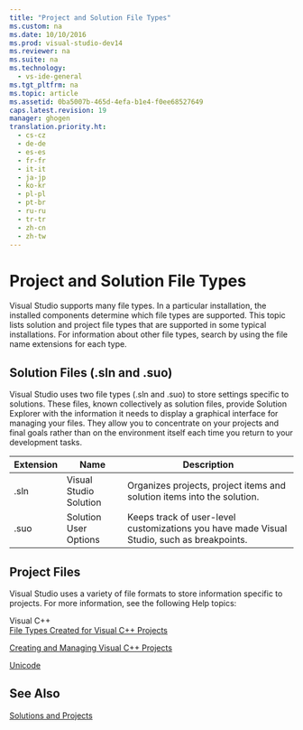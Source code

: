 ```yaml
---
title: "Project and Solution File Types"
ms.custom: na
ms.date: 10/10/2016
ms.prod: visual-studio-dev14
ms.reviewer: na
ms.suite: na
ms.technology: 
  - vs-ide-general
ms.tgt_pltfrm: na
ms.topic: article
ms.assetid: 0ba5007b-465d-4efa-b1e4-f0ee68527649
caps.latest.revision: 19
manager: ghogen
translation.priority.ht: 
  - cs-cz
  - de-de
  - es-es
  - fr-fr
  - it-it
  - ja-jp
  - ko-kr
  - pl-pl
  - pt-br
  - ru-ru
  - tr-tr
  - zh-cn
  - zh-tw
---
```

# Project and Solution File Types
Visual Studio supports many file types. In a particular installation, the installed components determine which file types are supported. This topic lists solution and project file types that are supported in some typical installations. For information about other file types, search by using the file name extensions for each type.  
  
## Solution Files (.sln and .suo)  
 Visual Studio uses two file types (.sln and .suo) to store settings specific to solutions. These files, known collectively as solution files, provide Solution Explorer with the information it needs to display a graphical interface for managing your files. They allow you to concentrate on your projects and final goals rather than on the environment itself each time you return to your development tasks.  
  
|Extension|Name|Description|  
|---------------|----------|-----------------|  
|.sln|Visual Studio Solution|Organizes projects, project items and solution items into the solution.|  
|.suo|Solution User Options|Keeps track of user-level customizations you have made Visual Studio, such as breakpoints.|  
  
## Project Files  
 Visual Studio uses a variety of file formats to store information specific to projects. For more information, see the following Help topics:  
  
 Visual C++  
 [File Types Created for Visual C++ Projects](../Topic/File%20Types%20Created%20for%20Visual%20C++%20Projects.md)  
  
 [Creating and Managing Visual C++ Projects](../Topic/Creating%20and%20Managing%20Visual%20C++%20Projects.md)  
  
 [Unicode](../Topic/Unicode%20in%20MFC.md)  
  
## See Also  
 [Solutions and Projects](../VS_IDE/Solutions-and-Projects-in-Visual-Studio.md)